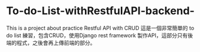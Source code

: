 # To-do-List-withRestfulAPI-backend-
This is a project about practice Restful API with CRUD
這是一個非常簡單的 to do list 練習，包含CRUD，使用Django rest framework 製作API，這部分只有後端的程式，之後會再上傳前端的部分。
